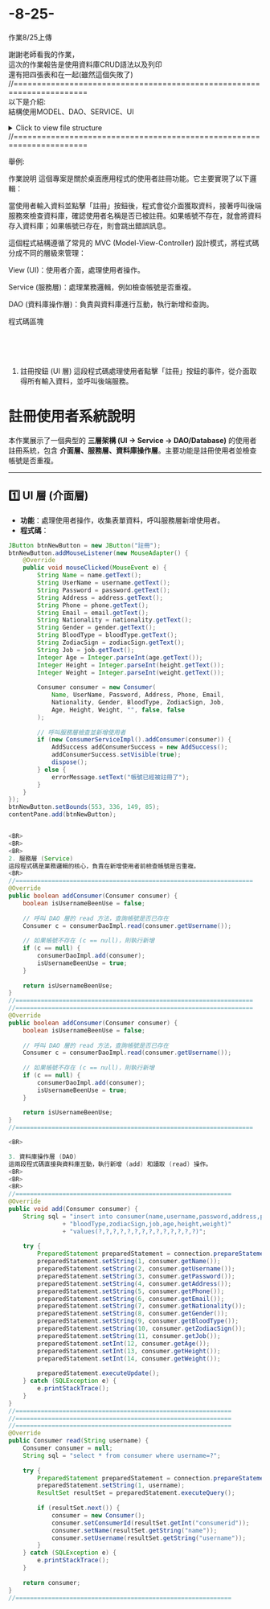 # -8-25-
作業8/25上傳

謝謝老師看我的作業，<BR>
這次的作業報告是使用資料庫CRUD語法以及列印<BR>
還有把四張表和在一起(雖然這個失敗了)<BR>
//======================================================================<BR>
以下是介紹:<BR>
結構使用MODEL、DAO、SERVICE、UI

<details>
  <summary>Click to view file structure</summary>
  
  <pre>
Project Explorer
└─ **OfficeReportAkademiProgress**
   ├─ src/main/java
   │  ├─ **controller**
   │  │  ├─ Admin.java
   │  │  ├─ ConsumerUI.java
   │  │  ├─ EmployeeUI.java
   │  │  ├─ ShopUI.java
   │  │  └─ MainUI.java
   │  ├─ **dao**
   │  │  └─ **impl**
   │  │     ├─ ConsumerDaoImpl.java
   │  │     ├─ EmployeeDaoImpl.java
   │  │     ├─ OrderDaoImpl.java
   │  │     └─ ProductDaoImpl.java
   │  ├─ **model**
   │  │  ├─ Consumer.java
   │  │  ├─ Employee.java
   │  │  ├─ OrderItem.java
   │  │  ├─ Order.java
   │  │  ├─ Product.java
   │  │  └─ Service
   │  │     └─ **impl**
   │  │        ├─ ConsumerServiceImpl.java
   │  │        ├─ EmployeeServiceImpl.java
   │  │        ├─ OrderServiceImpl.java
   │  │        └─ ProductServiceImpl.java
   │  ├─ **tool**
   │  │  ├─ DbConnection.java
   │  │  └─ Tool.java
   │  └─ src/main/resources
   │     ├─ db.sql
   │     ├─ socket.resources
   │     ├─ socket.java
   │     └─ System Library [java-SE-1.8]
   └─ Maven Dependencies
  </pre>
</details>
//======================================================================

舉例:<BR>




作業說明
這個專案是關於桌面應用程式的使用者註冊功能。它主要實現了以下邏輯：

當使用者輸入資料並點擊「註冊」按鈕後，程式會從介面獲取資料，接著呼叫後端服務來檢查資料庫，確認使用者名稱是否已被註冊。如果帳號不存在，就會將資料存入資料庫；如果帳號已存在，則會跳出錯誤訊息。

這個程式結構遵循了常見的 MVC (Model-View-Controller) 設計模式，將程式碼分成不同的層級來管理：

View (UI)：使用者介面，處理使用者操作。

Service (服務層)：處理業務邏輯，例如檢查帳號是否重複。

DAO (資料庫操作層)：負責與資料庫進行互動，執行新增和查詢。

程式碼區塊

<BR>
<BR>
<BR>


1. 註冊按鈕 (UI 層)
這段程式碼處理使用者點擊「註冊」按鈕的事件，從介面取得所有輸入資料，並呼叫後端服務。

# 註冊使用者系統說明

本作業展示了一個典型的 **三層架構 (UI → Service → DAO/Database)** 的使用者註冊系統，包含 **介面層、服務層、資料庫操作層**。主要功能是註冊使用者並檢查帳號是否重複。

---

## 1️⃣ UI 層 (介面層)

- **功能**：處理使用者操作，收集表單資料，呼叫服務層新增使用者。
- **程式碼**：

```java
JButton btnNewButton = new JButton("註冊");
btnNewButton.addMouseListener(new MouseAdapter() {
    @Override
    public void mouseClicked(MouseEvent e) {
        String Name = name.getText();
        String UserName = username.getText();
        String Password = password.getText();
        String Address = address.getText();
        String Phone = phone.getText();
        String Email = email.getText();
        String Nationality = nationality.getText();
        String Gender = gender.getText();
        String BloodType = bloodType.getText();
        String ZodiacSign = zodiacSign.getText();
        String Job = job.getText();
        Integer Age = Integer.parseInt(age.getText());
        Integer Height = Integer.parseInt(height.getText());
        Integer Weight = Integer.parseInt(weight.getText());
        
        Consumer consumer = new Consumer(
            Name, UserName, Password, Address, Phone, Email,
            Nationality, Gender, BloodType, ZodiacSign, Job,
            Age, Height, Weight, "", false, false
        );
        
        // 呼叫服務層檢查並新增使用者
        if (new ConsumerServiceImpl().addConsumer(consumer)) {
            AddSuccess addConsumerSuccess = new AddSuccess();
            addConsumerSuccess.setVisible(true);
            dispose();
        } else {
            errorMessage.setText("帳號已經被註冊了");
        }
    }
});
btnNewButton.setBounds(553, 336, 149, 85);
contentPane.add(btnNewButton);


<BR>
<BR>
<BR>
2. 服務層 (Service)
這段程式碼是業務邏輯的核心，負責在新增使用者前檢查帳號是否重複。
<BR>
//==================================================================
@Override
public boolean addConsumer(Consumer consumer) {
    boolean isUsernameBeenUse = false;
    
    // 呼叫 DAO 層的 read 方法，查詢帳號是否已存在
    Consumer c = consumerDaoImpl.read(consumer.getUsername());
    
    // 如果帳號不存在 (c == null)，則執行新增
    if (c == null) {
        consumerDaoImpl.add(consumer);
        isUsernameBeenUse = true;
    }
    
    return isUsernameBeenUse;
}
//==================================================================
//==================================================================
@Override
public boolean addConsumer(Consumer consumer) {
    boolean isUsernameBeenUse = false;
    
    // 呼叫 DAO 層的 read 方法，查詢帳號是否已存在
    Consumer c = consumerDaoImpl.read(consumer.getUsername());
    
    // 如果帳號不存在 (c == null)，則執行新增
    if (c == null) {
        consumerDaoImpl.add(consumer);
        isUsernameBeenUse = true;
    }
    
    return isUsernameBeenUse;
}
//==================================================================

<BR>

3. 資料庫操作層 (DAO)
這兩段程式碼直接與資料庫互動，執行新增 (add) 和讀取 (read) 操作。
<BR>
<BR>
<BR>
//============================================================
@Override
public void add(Consumer consumer) {
    String sql = "insert into consumer(name,username,password,address,phone,email,nationality,gender,"
               + "bloodType,zodiacSign,job,age,height,weight)"
               + "values(?,?,?,?,?,?,?,?,?,?,?,?,?,?)";
    
    try {
        PreparedStatement preparedStatement = connection.prepareStatement(sql);
        preparedStatement.setString(1, consumer.getName());
        preparedStatement.setString(2, consumer.getUsername());
        preparedStatement.setString(3, consumer.getPassword());
        preparedStatement.setString(4, consumer.getAddress());
        preparedStatement.setString(5, consumer.getPhone());
        preparedStatement.setString(6, consumer.getEmail());
        preparedStatement.setString(7, consumer.getNationality());
        preparedStatement.setString(8, consumer.getGender());
        preparedStatement.setString(9, consumer.getBloodType());
        preparedStatement.setString(10, consumer.getZodiacSign());
        preparedStatement.setString(11, consumer.getJob());
        preparedStatement.setInt(12, consumer.getAge());
        preparedStatement.setInt(13, consumer.getHeight());
        preparedStatement.setInt(14, consumer.getWeight());
        
        preparedStatement.executeUpdate();
    } catch (SQLException e) {
        e.printStackTrace();
    }
}
//============================================================
//============================================================
//============================================================
@Override
public Consumer read(String username) {
    Consumer consumer = null;
    String sql = "select * from consumer where username=?";
    
    try {
        PreparedStatement preparedStatement = connection.prepareStatement(sql);
        preparedStatement.setString(1, username);
        ResultSet resultSet = preparedStatement.executeQuery();
        
        if (resultSet.next()) {
            consumer = new Consumer();
            consumer.setConsumerId(resultSet.getInt("consumerid"));
            consumer.setName(resultSet.getString("name"));
            consumer.setUsername(resultSet.getString("username"));
        }
    } catch (SQLException e) {
        e.printStackTrace();
    }
    
    return consumer;
}
//============================================================
